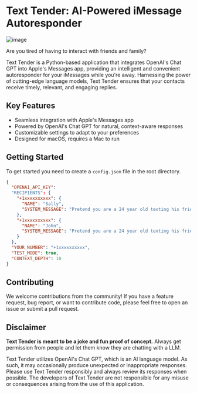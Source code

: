 # Text Tender: AI-Powered iMessage Autoresponder
![image](https://user-images.githubusercontent.com/10097742/230736859-42c48805-1fe0-4a4b-8c06-11c5baa3a490.png)

Are you tired of having to interact with friends and family?

Text Tender is a Python-based application that integrates OpenAI's Chat GPT into Apple's Messages app, providing an intelligent and convenient autoresponder for your iMessages while you're away. Harnessing the power of cutting-edge language models, Text Tender ensures that your contacts receive timely, relevant, and engaging replies.

## Key Features

- Seamless integration with Apple's Messages app
- Powered by OpenAI's Chat GPT for natural, context-aware responses
- Customizable settings to adapt to your preferences
- Designed for macOS, requires a Mac to run

## Getting Started

To get started you need to create a `config.json` file in the root directory.

```json
{
  "OPENAI_API_KEY":
  "RECIPIENTS": {
    "+1xxxxxxxxxx": {
      "NAME": "Sally",
      "SYSTEM_MESSAGE": "Pretend you are a 24 year old texting his friend. Respond to the messages as if you are texting."
    },
    "+1xxxxxxxxxx": {
      "NAME": "John",
      "SYSTEM_MESSAGE": "Pretend you are a 24 year old texting his friend. Respond to the messages as if you are texting."
    }
  },
  "YOUR_NUMBER": "+1xxxxxxxxxx",
  "TEST_MODE": true,
  "CONTEXT_DEPTH": 10
}
```

## Contributing

We welcome contributions from the community! If you have a feature request, bug report, or want to contribute code, please feel free to open an issue or submit a pull request.

## Disclaimer

**Text Tender is meant to be a joke and fun proof of concept.** Always get permission from people and let them know they are chatting with a LLM.

Text Tender utilizes OpenAI's Chat GPT, which is an AI language model. As such, it may occasionally produce unexpected or inappropriate responses. Please use Text Tender responsibly and always review its responses when possible. The developers of Text Tender are not responsible for any misuse or consequences arising from the use of this application.
